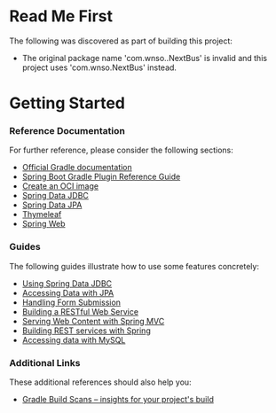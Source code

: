 # Read Me First
The following was discovered as part of building this project:

* The original package name 'com.wnso..NextBus' is invalid and this project uses 'com.wnso.NextBus' instead.

# Getting Started

### Reference Documentation
For further reference, please consider the following sections:

* [Official Gradle documentation](https://docs.gradle.org)
* [Spring Boot Gradle Plugin Reference Guide](https://docs.spring.io/spring-boot/docs/3.0.12/gradle-plugin/reference/html/)
* [Create an OCI image](https://docs.spring.io/spring-boot/docs/3.0.12/gradle-plugin/reference/html/#build-image)
* [Spring Data JDBC](https://docs.spring.io/spring-boot/docs/3.0.12/reference/htmlsingle/index.html#data.sql.jdbc)
* [Spring Data JPA](https://docs.spring.io/spring-boot/docs/3.0.12/reference/htmlsingle/index.html#data.sql.jpa-and-spring-data)
* [Thymeleaf](https://docs.spring.io/spring-boot/docs/3.0.12/reference/htmlsingle/index.html#web.servlet.spring-mvc.template-engines)
* [Spring Web](https://docs.spring.io/spring-boot/docs/3.0.12/reference/htmlsingle/index.html#web)

### Guides
The following guides illustrate how to use some features concretely:

* [Using Spring Data JDBC](https://github.com/spring-projects/spring-data-examples/tree/master/jdbc/basics)
* [Accessing Data with JPA](https://spring.io/guides/gs/accessing-data-jpa/)
* [Handling Form Submission](https://spring.io/guides/gs/handling-form-submission/)
* [Building a RESTful Web Service](https://spring.io/guides/gs/rest-service/)
* [Serving Web Content with Spring MVC](https://spring.io/guides/gs/serving-web-content/)
* [Building REST services with Spring](https://spring.io/guides/tutorials/rest/)
* [Accessing data with MySQL](https://spring.io/guides/gs/accessing-data-mysql/)

### Additional Links
These additional references should also help you:

* [Gradle Build Scans – insights for your project's build](https://scans.gradle.com#gradle)

